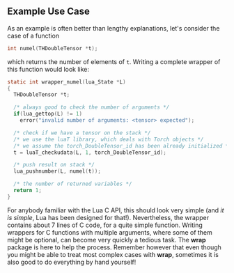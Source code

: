 ## Example Use Case

As an example is often better than lengthy explanations, let's consider the
case of a function

```c
int numel(THDoubleTensor *t);
```

which returns the number of elements of `t`.
Writing a complete wrapper of this function would look like:

```c
static int wrapper_numel(lua_State *L)
{
  THDoubleTensor *t;

  /* always good to check the number of arguments */
  if(lua_gettop(L) != 1)
    error("invalid number of arguments: <tensor> expected");

  /* check if we have a tensor on the stack */
  /* we use the luaT library, which deals with Torch objects */
  /* we assume the torch_DoubleTensor_id has been already initialized */
  t = luaT_checkudata(L, 1, torch_DoubleTensor_id);

  /* push result on stack */
  lua_pushnumber(L, numel(t));

  /* the number of returned variables */
  return 1;
}
```

For anybody familiar with the Lua C API, this should look very simple (and
_it is simple_, Lua has been designed for that!). Nevertheless, the
wrapper contains about 7 lines of C code, for a quite simple
function. Writing wrappers for C functions with multiple arguments, where
some of them might be optional, can become very quickly a tedious task. The
__wrap__ package is here to help the process. Remember however that even
though you might be able to treat most complex cases with __wrap__,
sometimes it is also good to do everything by hand yourself!
